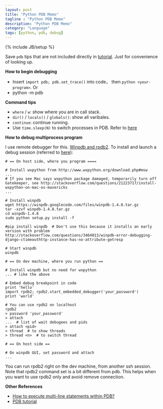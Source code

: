 ```yaml
---
layout: post
title: "Python PDB Memo"
tagline : "Python PDB Memo"
description: "Python PDB Memo"
category: "Language"
tags: [python, pdb, debug]
---
```

{% include JB/setup %}

Save `pdb` tips that are not included directly in [tutorial](http://pythonconquerstheuniverse.wordpress.com/2009/09/10/debugging-in-python/). Just for convenience of looking up.

__How to begin debugging__

* Insert `import pdb; pdb.set_trace()` into code， then `python <your-program>`. Or
* python -m pdb <your-program>

__Command tips__

* `where` / `w`: show where you are in call stack.
* `dir()` / `locals()` / `globals()`: show all varibales.
* `continue`: continue running.
* Use `time.sleep(N)` to switch processes in PDB. Refer to [here](http://stackoverflow.com/questions/12219231/how-to-switch-between-processes-in-pdb)

__How to debug multiprocess program__

I use remote debugger for this. [Winpdb and rpdb2](http://stackoverflow.com/questions/543196/how-do-i-attach-a-remote-debugger-to-a-python-process). To install and launch a debug session (referred to [here](http://stackoverflow.com/questions/12367183/rpdb2-how-to-connect-to-a-pid)):

```
# == On host side, where you program ====

# Install wxpython from http://www.wxpython.org/download.php#msw
...
# If you see Mac says wxpython package damaged, temporarily turn off Gatekeeper, see http://stackoverflow.com/questions/21223717/install-wxpython-on-mac-os-mavericks
...

# Install winpdb
wget https://winpdb.googlecode.com/files/winpdb-1.4.8.tar.gz
tar -xzvf winpdb-1.4.8.tar.gz
cd winpdb-1.4.8
sudo python setup.py install -f

#pip install winpdb  # Don't use this because it installs an early version with problem http://stackoverflow.com/questions/3464013/winpdb-error-debugging-django-ctimeouthttp-instance-has-no-attribute-getresp

# Start winpdb
winpdb

# == On dev machine, where you run python ==

# Install winpdb but no need for wxpython
... # like the above

# Embed debug breakpoint in code
print 'hello'
import rpdb2; rpdb2.start_embedded_debugger('your_password')
print 'world'

# You can use rpdb2 on localhost
rpdb2
> password 'your_password'
> attach
...  # list of wait debugees and pids
> attach <pid>
> thread  # to show threads
> thread <n>  # to switch thread

# == On host side ==

# On winpdb GUI, set password and attach
...
```

You can run rpdb2 right on the dev machine, from another ssh session. Note that rpdb2 command set is a bit different from pdb. This helps when you want to use rpdb2 only and avoid remove connection.

__Other References__

* [How to execute multi-line statements within PDB?](http://stackoverflow.com/questions/5967241/how-to-execute-multi-line-statements-within-pythons-own-debugger-pdb)
* [PDB tutorial](http://pythonconquerstheuniverse.wordpress.com/2009/09/10/debugging-in-python/)
